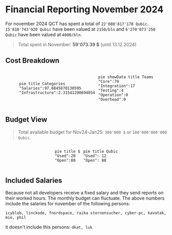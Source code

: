 # Financial Reporting November 2024
For november 2024 QCT has spent a total of `22'080'817'170 Qubic`.
`15'810'743'920 Qubic` have been valued at `2150/bln` and `6'270'073'250 Qubic` have been valued at `4000/bln`.

> Total spent in November: **59'073.39 $** (until 13.12.2024)

## Cost Breakdown

<div style="display: flex; justify-content: center; align-items: center; gap: 10px;flex-wrap:wrap;">
<div>

 ```mermaid
pie title Categories
"Salaries":97.6845870130595
"Infrastructure":2.31541298694054
```

</div>
 <div>

 ```mermaid
pie showData title Teams
"Core":79
"Integration":17
"Testing":4
"Operation":0
"Overhead":0
```

 </div>
</div>





## Budget View
> Total available budget for Nov24-Jan25: `300'000 $` or `180'000'000'000 Qubic`.

<div style="display: flex; justify-content: center; align-items: center; gap: 10px;flex-wrap:wrap;">
<div>


```mermaid
pie title $
"Used":20
"Open":80
```

</div>
 <div>

```mermaid
pie title Qubic
"Used": 12
"Open": 88
```

 </div>
</div>

## Included Salaries
Because not all developers receive a fixed salary and they send reports on their worked hours. The monthly budget can fluctuate. The above numbers include the salaries for november of the following persons:

`icyblob, linckode, fnordspace, raika sternensucher, cyber-pc, kavatak, mio, phil`

it doesn't include this persons: `dkat, luk`